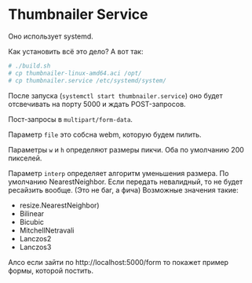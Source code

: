 # Thumbnailer Service

Оно использует systemd.

Как установить всё это дело? А вот так:

```bash
# ./build.sh
# cp thumbnailer-linux-amd64.aci /opt/
# cp thumbnailer.service /etc/systemd/system/
```

После запуска (`systemctl start thumbnailer.service`)
оно будет отсвечивать на порту 5000 и ждать POST-запросов.

Пост-запросы в `multipart/form-data`.

Параметр `file` это собсна webm, которую будем пилить.

Параметры `w` и `h` определяют размеры пикчи.
Оба по умолчанию 200 пикселей.

Параметр `interp` определяет алгоритм уменьшения размера.
По умолчанию NearestNeighbor.
Если передать невалидный, то не будет ресайзить вообще.
(Это не баг, а фича)
Возможные значения такие:
* resize.NearestNeighbor)
* Bilinear
* Bicubic
* MitchellNetravali
* Lanczos2
* Lanczos3

Алсо если зайти по http://localhost:5000/form
то покажет пример формы, которой постить.


